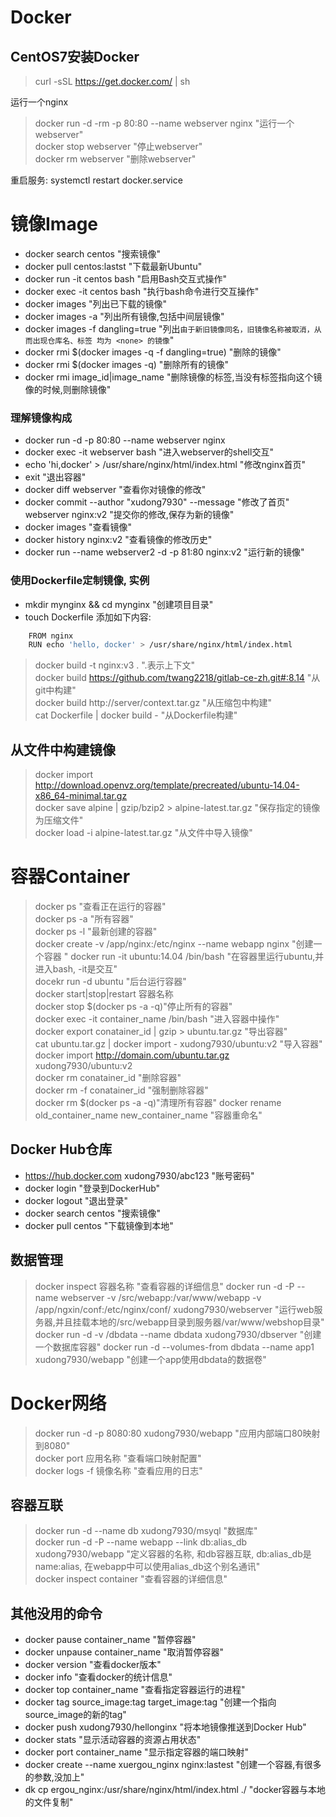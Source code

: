 Docker
======

## CentOS7安装Docker
> curl -sSL https://get.docker.com/ | sh

运行一个nginx
> docker run -d -rm -p 80:80 --name webserver nginx "运行一个webserver"  
> docker stop webserver "停止webserver"  
> docker rm webserver "删除webserver"  

重启服务:
systemctl restart docker.service


# 镜像Image
* docker search centos "搜索镜像"
* docker pull centos:lastst "下载最新Ubuntu"    
* docker run -it centos bash "启用Bash交互式操作"  
* docker exec -it centos bash "执行bash命令进行交互操作"
* docker images "列出已下载的镜像"
* docker images -a "列出所有镜像,包括中间层镜像"
* docker images -f dangling=true "列出`由于新旧镜像同名，旧镜像名称被取消，从而出现仓库名、标签 均为 <none> 的镜像`"
* docker rmi $(docker images -q -f dangling=true) "删除<none>的镜像"
* docker rmi $(docker images -q) "删除所有的镜像"
* docker rmi image_id|image_name  "删除镜像的标签,当没有标签指向这个镜像的时候,则删除镜像"


### 理解镜像构成
* docker run -d -p 80:80 --name webserver nginx
* docker exec -it webserver bash "进入webserver的shell交互"
* echo 'hi,docker' > /usr/share/nginx/html/index.html "修改nginx首页"
* exit "退出容器"
* docker diff webserver "查看你对镜像的修改"
* docker commit --author "xudong7930" --message "修改了首页" webserver nginx:v2 "提交你的修改,保存为新的镜像"
* docker images "查看镜像"
* docker history nginx:v2 "查看镜像的修改历史"
* docker run --name webserver2 -d -p 81:80 nginx:v2 "运行新的镜像"


### 使用Dockerfile定制镜像, 实例
* mkdir mynginx && cd mynginx  "创建项目目录"
* touch Dockerfile 添加如下内容:  

```bash
    FROM nginx
    RUN echo 'hello, docker' > /usr/share/nginx/html/index.html
```

> docker build -t nginx:v3 . ".表示上下文"  
> docker build https://github.com/twang2218/gitlab-ce-zh.git#:8.14 "从git中构建"  
> docker build http://server/context.tar.gz "从压缩包中构建"  
> cat Dockerfile | docker build - "从Dockerfile构建"  


## 从文件中构建镜像
> docker import http://download.openvz.org/template/precreated/ubuntu-14.04-x86_64-minimal.tar.gz  
> docker save alpine | gzip/bzip2 > alpine-latest.tar.gz "保存指定的镜像为压缩文件"  
> docker load -i alpine-latest.tar.gz "从文件中导入镜像"  


# 容器Container
> docker ps "查看正在运行的容器"  
> docker ps -a "所有容器"  
> docker ps -l "最新创建的容器"  
> docker create -v /app/nginx:/etc/nginx --name webapp nginx "创建一个容器 "
> docker run -it ubuntu:14.04 /bin/bash "在容器里运行ubuntu,并进入bash, -it是交互"  
> docekr run -d ubuntu "后台运行容器"  
> docker start|stop|restart 容器名称  
> docker stop $(docker ps -a -q)"停止所有的容器"  
> docker exec -it container_name /bin/bash "进入容器中操作"  
> docker export conatainer_id | gzip > ubuntu.tar.gz "导出容器"  
> cat ubuntu.tar.gz | docker import - xudong7930/ubuntu:v2 "导入容器"  
> docker import http://domain.com/ubuntu.tar.gz xudong7930/ubuntu:v2  
> docker rm conatainer_id "删除容器"  
> docker rm -f conatainer_id "强制删除容器"  
> docker rm $(docker ps -a -q)"清理所有容器"
> docker rename old_container_name new_container_name "容器重命名"


## Docker Hub仓库
* https://hub.docker.com xudong7930/abc123 "账号密码"
* docker login "登录到DockerHub"
* docker logout "退出登录"
* docker search centos "搜索镜像"
* docker pull centos "下载镜像到本地"


## 数据管理
> docker inspect 容器名称 "查看容器的详细信息"
> docker run -d -P --name webserver -v /src/webapp:/var/www/webapp -v /app/ngxin/conf:/etc/nginx/conf/ xudong7930/webserver "运行web服务器,并且挂载本地的/src/webapp目录到服务器/var/www/webshop目录"
> docker run -d -v /dbdata --name dbdata xudong7930/dbserver "创建一个数据库容器"
> docker run -d --volumes-from dbdata --name app1 xudong7930/webapp "创建一个app使用dbdata的数据卷"


# Docker网络
> docker run -d -p 8080:80 xudong7930/webapp "应用内部端口80映射到8080"  
> docker port 应用名称 "查看端口映射配置"  
> docker logs -f 镜像名称 "查看应用的日志"  

## 容器互联
> docker run -d --name db xudong7930/msyql "数据库"  
> docker run -d -P --name webapp --link db:alias_db xudong7930/webapp "定义容器的名称, 和db容器互联, db:alias_db是 name:alias, 在webapp中可以使用alias_db这个别名通讯"  
> docker inspect container "查看容器的详细信息"  


## 其他没用的命令
* docker pause container_name "暂停容器"
* docker unpause container_name "取消暂停容器"
* docker version "查看docker版本"
* docker info "查看docker的统计信息"
* docker top container_name "查看指定容器运行的进程"
* docker tag source_image:tag target_image:tag "创建一个指向source_image的新的tag"
* docker push xudong7930/hellonginx "将本地镜像推送到Docker Hub"
* docker stats "显示活动容器的资源占用状态"
* docker port container_name "显示指定容器的端口映射"
* docker create --name xuergou_nginx nginx:lastest "创建一个容器,有很多的参数,没加上"
* dk cp ergou_nginx:/usr/share/nginx/html/index.html ./ "docker容器与本地的文件复制"

